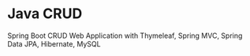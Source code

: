 # Java CRUD
 Spring Boot CRUD Web Application with Thymeleaf, Spring MVC, Spring Data JPA, Hibernate, MySQL
